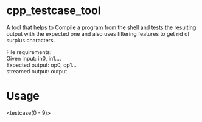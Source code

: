 # cpp_testcase_tool
A tool that helps to Compile a program from the shell and tests the resulting output with the expected one and also uses filtering features to get rid of surplus characters.

File requirements: <br />
    Given input: in0, in1.... <br />
    Expected output: op0, op1... <br />
    streamed output: output <br />

# Usage
<Executable file> <src file without extension> <testcase(0 - 9)> <br />
 
